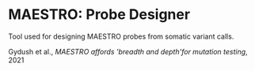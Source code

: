 # MAESTRO: Probe Designer

Tool used for designing MAESTRO probes from somatic variant calls.

Gydush et al., *MAESTRO affords 'breadth and depth'for mutation testing*, 2021
